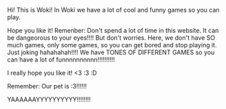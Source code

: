 Hi! This is Woki! In Woki we have a lot of cool and funny games so you can play. 

Hope you like it! Remenber: Don't spend a lot of time in this website. It can be dangeorous to your eyes!!!! But don't worries. Here, we don't have SO much games, only some games, so you can get bored and stop playing it. Just joking hahahahah!!!! We have TONES OF DIFFERENT GAMES so you can have a lot of funnnnnnnnnn!!!!!!!!!!

I really hope you like it! <3 :3 :D 

Remember: Our pet is :3!!!!!!

YAAAAAAYYYYYYYYYY!!!!!!!!